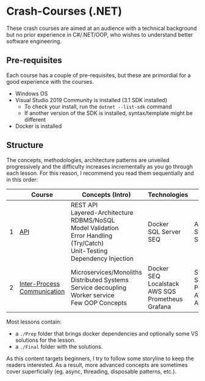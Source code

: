 # Crash-Courses (.NET)

These crash courses are aimed at an audience with a technical background but no prior experience in C#/.NET/OOP, who wishes to understand better software engineering.

## Pre-requisites

Each course has a couple of pre-requisites, but these are primordial for a good experience with the courses. 

* Windows OS
* Visual Studio 2019 Community is installed (3.1 SDK installed)
    - To check your install, run the `dotnet --list-sdk` command
    - If another version of the SDK is installed, syntax/template might be different
* Docker is installed

## Structure

The concepts, methodologies, architecture patterns are unveiled progressively and the difficulty increases incrementally as you go through each lesson. For this reason, I recommend you read them sequentially and in this order:

|| Course | Concepts (Intro) | Technologies | Libraries |
|---|---|---|---|---|
|1| [API](./CrashCourse-API/README.md) | REST API <br/>Layered-Architecture <br/> RDBMS/NoSQL <br/> Model Validation <br/> Error Handling (Try/Catch) <br/> Unit-Testing <br/> Dependency Injection <br/> | Docker <br/> SQL Server <br/> SEQ | ASP.NET Core <br/> System.Data.SqlClient <br/> Serilog |
|2| [Inter-Process Communication](./CrashCourse-InterProcessCommunication/README.md) | Microservices/Monoliths <br/> Distributed Systems<br/> Service decoupling <br/> Worker service <br/> Few OOP Concepts | Docker <br/> SEQ <br/> Localstack <br/> AWS SQS <br/> Prometheus <br/> Grafana <br/> | System.Net.Http <br/> Serilog <br/> Polly <br/> AWSSDK.SQS <br/> App.Metrics |

Most lessons contain:
- a `./Prep` folder that brings docker dependencies and optionally some VS solutions for the lesson. 
- a `./Final` folder with the solutions. 

As this content targets beginners, I try to follow some storyline to keep the readers interested. As a result, more advanced concepts are sometimes cover superficially (eg. async, threading, disposable patterns, etc.).